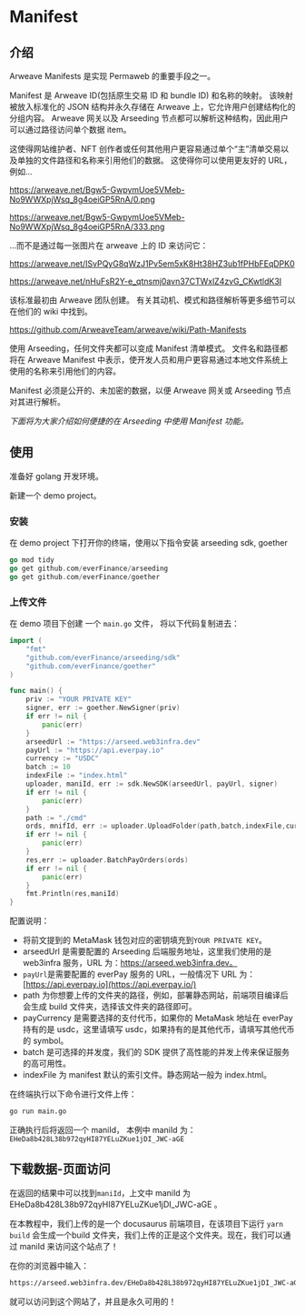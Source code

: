 # Manifest
## 介绍
Arweave Manifests 是实现 Permaweb 的重要手段之一。

Manifest 是 Arweave ID(包括原生交易 ID 和 bundle ID) 和名称的映射。 该映射被放入标准化的 JSON 结构并永久存储在 Arweave 上，它允许用户创建结构化的分组内容。 Arweave 网关以及 Arseeding 节点都可以解析这种结构，因此用户可以通过路径访问单个数据 item。

这使得网站维护者、NFT 创作者或任何其他用户更容易通过单个“主”清单交易以及单独的文件路径和名称来引用他们的数据。 这使得你可以使用更友好的 URL，例如...

https://arweave.net/Bgw5-GwpymUoe5VMeb-No9WWXpjWsq_8g4oeiGP5RnA/0.png

https://arweave.net/Bgw5-GwpymUoe5VMeb-No9WWXpjWsq_8g4oeiGP5RnA/333.png

...而不是通过每一张图片在 arweave 上的 ID 来访问它：

https://arweave.net/ISvPQyG8qWzJ1Pv5em5xK8Ht38HZ3ub1fPHbFEqDPK0

https://arweave.net/nHuFsR2Y-e_qtnsmj0avn37CTWxlZ4zvG_CKwtldK3I

该标准最初由 Arweave 团队创建。 有关其动机、模式和路径解析等更多细节可以在他们的 wiki 中找到。

https://github.com/ArweaveTeam/arweave/wiki/Path-Manifests

使用 Arseeding，任何文件夹都可以变成 Manifest 清单模式。 文件名和路径都将在 Arweave Manifest 中表示，使开发人员和用户更容易通过本地文件系统上使用的名称来引用他们的内容。

Manifest 必须是公开的、未加密的数据，以便 Arweave 网关或 Arseeding 节点对其进行解析。

*下面将为大家介绍如何便捷的在 Arseeding 中使用 Manifest 功能。*

## 使用

准备好 golang 开发环境。

新建一个 demo project。

### **安装**

在 demo project 下打开你的终端，使用以下指令安装 arseeding sdk, goether

```go
go mod tidy
go get github.com/everFinance/arseeding
go get github.com/everFinance/goether
```

### 上传文件

在 demo 项目下创建 一个 `main.go` 文件， 将以下代码复制进去：

```go
import (
	"fmt"
	"github.com/everFinance/arseeding/sdk"
	"github.com/everFinance/goether"
)

func main() {
	priv := "YOUR PRIVATE KEY"
	signer, err := goether.NewSigner(priv)
	if err != nil {
		panic(err)
	}
	arseedUrl := "https://arseed.web3infra.dev"
	payUrl := "https://api.everpay.io"
	currency := "USDC"
	batch := 10
	indexFile := "index.html"
	uploader, maniId, err := sdk.NewSDK(arseedUrl, payUrl, signer)
	if err != nil {
		panic(err)
	}
	path := "./cmd"
	ords, mnifId, err := uploader.UploadFolder(path,batch,indexFile,currency)
	if err != nil {
		panic(err)
	}
	res,err := uploader.BatchPayOrders(ords)
	if err != nil {
		panic(err)
	}
	fmt.Println(res,maniId)
}
```

配置说明：

- 将前文提到的 MetaMask 钱包对应的密钥填充到`YOUR PRIVATE KEY`。
- arseedUrl 是需要配置的 Arseeding 后端服务地址，这里我们使用的是 web3infra 服务，URL 为：https://arseed.web3infra.dev。
- `payUrl`是需要配置的 everPay 服务的 URL，一般情况下 URL 为：[https://api.everpay.io](https://api.everpay.io/)
- path 为你想要上传的文件夹的路径，例如，部署静态网站，前端项目编译后会生成 build 文件夹，选择该文件夹的路径即可。
- payCurrency 是需要选择的支付代币，如果你的 MetaMask 地址在 everPay 持有的是 usdc，这里请填写 usdc，如果持有的是其他代币，请填写其他代币的 symbol。
- batch 是可选择的并发度，我们的 SDK 提供了高性能的并发上传来保证服务的高可用性。
- indexFile 为 manifest 默认的索引文件。静态网站一般为 index.html。

在终端执行以下命令进行文件上传：

```bash
go run main.go
```

正确执行后将返回一个 maniId， 本例中 maniId 为：
`EHeDa8b428L38b972qyHI87YELuZKue1jDI_JWC-aGE`

## 下载数据-页面访问

在返回的结果中可以找到`maniId`，上文中 maniId 为EHeDa8b428L38b972qyHI87YELuZKue1jDI_JWC-aGE 。

在本教程中，我们上传的是一个 docusaurus 前端项目，在该项目下运行 `yarn build` 会生成一个build 文件夹，我们上传的正是这个文件夹。现在，我们可以通过 maniId 来访问这个站点了！

在你的浏览器中输入：

```bash
https://arseed.web3infra.dev/EHeDa8b428L38b972qyHI87YELuZKue1jDI_JWC-aGE
```

就可以访问到这个网站了，并且是永久可用的！